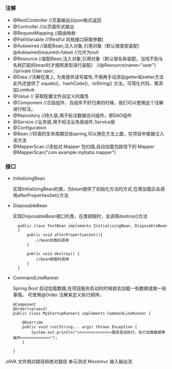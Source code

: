 
### 注解

* @RestController  //页面输出以json格式返回
* @Controller      //以页面形式输出
* @RequestMapping  //路由映射
* @PathVariable    //(Restful 风格接口获取参数)
* @Autowired       //装配Bean,注入对象,引用对象（默认按类型装配）@Autowired(required=false) //允许为null
* @Resource        //装配Bean,注入对象,引用对象（默认按名称装配，当找不到与名称匹配的bean时才按照类型进行装配）
                   //@Resource(name="user")
                   //private User user;
* @Data            //注解在类上, 为类提供读写属性,不用再手动添加getter和setter方法 此外还提供了 equals()、hashCode()、toString() 方法，可简化代码，需添加Lombok
* @Value           // 获取配置文件自定义的属性
* @Component       //泛指组件，当组件不好归类的时候，我们可以使用这个注解进行标注。
* @Repository      //持久层,用于标注数据访问组件，即DAO组件
* @Service         //业务层,用于标注业务层组件,Service层
* @Configuration   
* @Bean            //将类的生命周期交给spring,可以用在方法上面，在项目中直接注入该方法
* @MapperScan      //添加对 Mapper 包扫描,自动加载包路径下的 Mapper @MapperScan("com.example.mybatis.mapper")


### 接口

* InitializingBean

  实现InitializingBean的类，为bean提供了初始化方法的方式,在类加载后会调用afterPropertiesSet()方法
* DisposableBean
  
  实现DisposableBean接口的类，在类销毁时，会调用destroy()方法
  
  ```$xslt
    public class TestBean implements InitializingBean, DisposableBean  
    {  
        public void afterPropertiesSet(){  
            //bean加载后调用  
        }  
          
        public void destroy() {  
            //bean销毁时调用  
        }  
    }  

  ```
  
* CommandLineRunner

    Spring Boot 启动加载数据,在项目服务启动的时候就去加载一些数据或做一些事情。
    可使用@Order 注解来定义执行顺序。
    ```$xslt
    @Component
    @Order(value=2)
    public class MyStartupRunner1 implements CommandLineRunner {
    
        @Override
        public void run(String... args) throws Exception {
            System.out.println(">>>>>>>>>>>>>>>服务启动执行，执行加载数据等操作<<<<<<<<<<<<<");
        }
    
    }
    ```
    
    
JAVA 文件相对路径和绝对路径
单元测试 Mockmvc
输入输出流